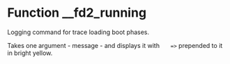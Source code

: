 # Function __fd2_running

Logging command for trace loading boot phases.

Takes one argument - message - and displays it with `    => ` prepended to it in bright yellow.
